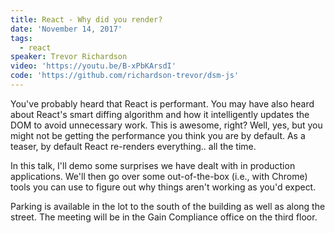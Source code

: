 ```yaml
---
title: React - Why did you render?
date: 'November 14, 2017'
tags:
  - react
speaker: Trevor Richardson
video: 'https://youtu.be/B-xPbKArsdI'
code: 'https://github.com/richardson-trevor/dsm-js'
---
```


You've probably heard that React is performant. You may have also heard about React's smart diffing algorithm and how it intelligently updates the DOM to avoid unnecessary work. This is awesome, right? Well, yes, but you might not be getting the performance you think you are by default. As a teaser, by default React re-renders everything.. all the time.

In this talk, I'll demo some surprises we have dealt with in production applications. We'll then go over some out-of-the-box (i.e., with Chrome) tools you can use to figure out why things aren't working as you'd expect.

Parking is available in the lot to the south of the building as well as along the street. The meeting will be in the Gain Compliance office on the third floor.


